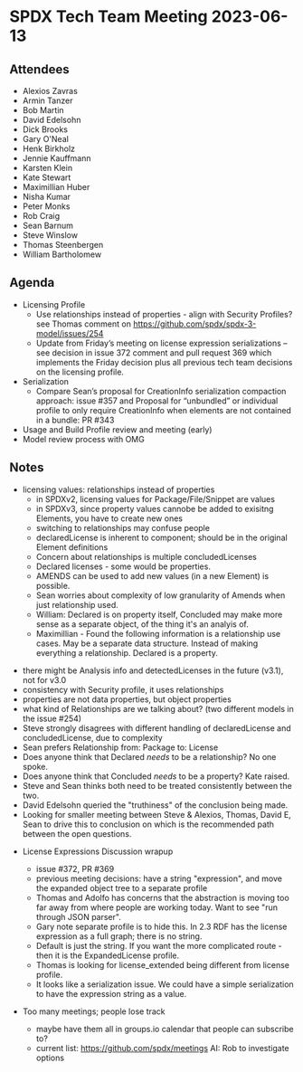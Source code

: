 # SPDX Tech Team Meeting 2023-06-13

## Attendees
* Alexios Zavras
* Armin Tanzer
* Bob Martin
* David Edelsohn
* Dick Brooks
* Gary O'Neal
* Henk Birkholz
* Jennie Kauffmann
* Karsten Klein
* Kate Stewart
* Maximillian Huber
* Nisha Kumar
* Peter Monks
* Rob Craig
* Sean Barnum
* Steve Winslow
* Thomas Steenbergen
* William Bartholomew


## Agenda

 * Licensing Profile
   * Use relationships instead of properties - align with Security Profiles? see Thomas comment on https://github.com/spdx/spdx-3-model/issues/254
   * Update from Friday’s meeting on license expression serializations – see decision in issue 372 comment and pull request 369 which implements the Friday decision plus all previous tech team decisions on the licensing profile.
* Serialization
   * Compare Sean’s proposal for CreationInfo serialization compaction approach: issue #357 and Proposal for “unbundled” or individual profile to only require CreationInfo when elements are not contained in a bundle: PR #343
* Usage and Build Profile review and meeting (early)
* Model review process with OMG


## Notes

* licensing values: relationships instead of properties
  - in SPDXv2, licensing values for Package/File/Snippet are values
  - in SPDXv3, since property values cannobe be added to exisitng Elements, you have to create new ones
  - switching to relationships may confuse people
  - declaredLicense is inherent to component; should be in the original Element definitions
  - Concern about relationships is multiple concludedLicenses
  - Declared licenses - some would be properties.  
  - AMENDS can be used to add new values (in a new Element) is possible. 
  - Sean worries about complexity of low granularity of Amends when just relationship used.
  - William:  Declared is on property itself,   Concluded may make more sense as a separate object, of the thing it's an analyis of.   
  - Maximillian - Found the following information is a relationship use cases.   May be a separate data structure.  Instead of making everything a relationship.  Declared is a property. 
 - there might be Analysis info and detectedLicenses in the future (v3.1), not for v3.0
 - consistency with Security profile, it uses relationships
 - properties are not data properties, but object properties
 - what kind of Relationships are we talking about? (two different models in the issue #254)
 - Steve strongly disagrees with different handling of declaredLicense and concludedLicense, due to complexity
 - Sean prefers Relationship from: Package to: License
 - Does anyone think that Declared *needs* to be a relationship?   No one spoke.
 - Does anyone think that Concluded *needs* to be a property?  Kate raised.
 - Steve and Sean thinks both need to be treated consistently between the two.
 - David Edelsohn queried the "truthiness" of the conclusion being made.
 - Looking for smaller meeting between Steve & Alexios, Thomas,  David E,  Sean to drive this to conclusion on which is the recommended path between the open questions. 
 
 * License Expressions Discussion wrapup
   - issue #372, PR #369
   - previous meeting decisions: have a string "expression", and move the expanded object tree to a separate profile
   - Thomas and Adolfo has concerns that the abstraction is moving too far away from where people are working today.    Want to see "run through JSON parser".   
   - Gary note separate profile is to hide this.   In 2.3 RDF has the license expression as a full graph; there is no string.
   - Default is just the string.  If you want the more complicated route - then it is the ExpandedLicense profile. 
   - Thomas is looking for license_extended being different from license profile.
   - It looks like a serialization issue. We could have a simple serialization to have the expression string as a value.
   
* Too many meetings; people lose track
  - maybe have them all in groups.io calendar that people can subscribe to? 
  - current list: https://github.com/spdx/meetings
  AI:  Rob to investigate options
